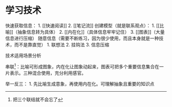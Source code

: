 # 学习技术
快速获取信息：
	1. [[快速阅读]]
	2. [[笔记流]]
创建模型（就是联系观点）：
	1. [[比喻]]（抽象信息转为具体）
	2. [[内在化]]（具体信息牢牢记住）
	3. [[图表]]（大量信息进行压缩）
随意信息（需要不断练习，因为很少使用，而且本身就是一种技术，而不是靠直觉）
	1. 联想法
	2. 挂钩法
	3. 信息压缩

技术适用场景分析

串联[^1]：比喻可形成图象，内在化让图象动起来，图表可把多个重要信息集合在一片表示。三种混合使用，充分利用感官。

举一反三：
	1. 先比喻生成意象，再使用内在化。可理解抽象且重要的知识点

[^1]: 把三个联结就不会忘了